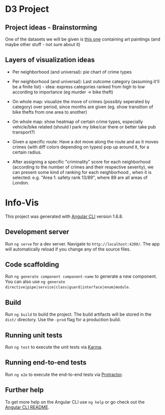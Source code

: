 # D3 Project


## Project ideas - Brainstorming
One of the datasets we will be given is [this one](https://staff.fnwi.uva.nl/g.strezoski/post/omniart_release/) containing art paintings (and maybe other stuff - not sure about it)



## Layers of visualization ideas

* Per neighborhood (and universal): pie chart of crime types
* Per neighborhood (and universal): Last outcome category (assuming it'll be a finite list) - idea: express categories ranked from high to low according to importance (eg murder -> bike theft)

* On whole map: visualize the move of crimes (possibly seperated by category) over period, since months are given (eg. show transition of bike thefts from one area to another)
* On whole map: show heatmap of certain crime types, especially vehicle/bike related (should I park my bike/car there or better take pub transport?)

* Given a specific route: Have a dot move along the route and as it moves crimes (with diff colors depending on types) pop up around it, for a certain radius. 
* After assigning a specific "criminality" score for each neighborhood (according to the number of crimes and their respective severity), we can present some kind of ranking for each neighborhood , when it is selected: e.g. "Area 1: safety rank 13/89", where 89 are all areas of London.


# Info-Vis

This project was generated with [Angular CLI](https://github.com/angular/angular-cli) version 1.6.8.

## Development server

Run `ng serve` for a dev server. Navigate to `http://localhost:4200/`. The app will automatically reload if you change any of the source files.

## Code scaffolding

Run `ng generate component component-name` to generate a new component. You can also use `ng generate directive|pipe|service|class|guard|interface|enum|module`.

## Build

Run `ng build` to build the project. The build artifacts will be stored in the `dist/` directory. Use the `-prod` flag for a production build.

## Running unit tests

Run `ng test` to execute the unit tests via [Karma](https://karma-runner.github.io).

## Running end-to-end tests

Run `ng e2e` to execute the end-to-end tests via [Protractor](http://www.protractortest.org/).

## Further help

To get more help on the Angular CLI use `ng help` or go check out the [Angular CLI README](https://github.com/angular/angular-cli/blob/master/README.md).
